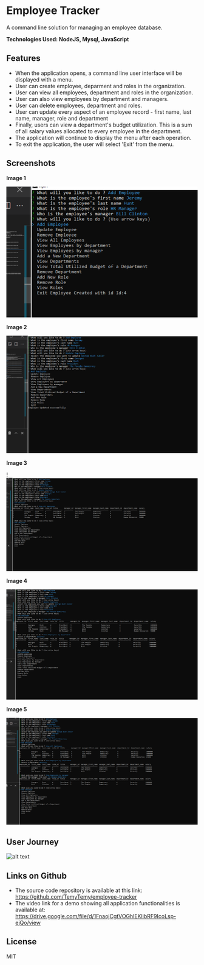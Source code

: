 # Employee Tracker
A command line solution for managing an employee database. 

**Technologies Used: NodeJS, Mysql, JavaScript**

## Features

- When the application opens, a command line user interface will be displayed with a menu.
- User can create employee, deparment and roles in the organization.
- User can view all employees, department and roles in the organization.
- User can also view employees by department and managers.
- User can delete employees, department and roles.
- User can update every aspect of an employee record - first name, last name, manager, role and department
- Finally, users can view a department's budget utilization.  This is a sum of all salary values allocated to every 
  employee in the department.
- The application will continue to display the menu after each operation.
- To exit the application, the user will select 'Exit' from the menu.

## Screenshots


**Image 1**  

  ![alt text](https://github.com/TemyTemy/employee-tracker/blob/main/Assets/screenshot1createemployee.png)


**Image 2**

 ![alt text](https://github.com/TemyTemy/employee-tracker/blob/main/Assets/screenshot2%20-%20update%20employee.PNG)

**Image 3**

 !![alt text](https://github.com/TemyTemy/employee-tracker/blob/main/Assets/screenshot%203%20-%20list%20all%20employees.PNG)




**Image 4**

 ![alt text](https://github.com/TemyTemy/employee-tracker/blob/main/Assets/screenshot%204%20-%20list%20%20employees%20by%20department.PNG)




**Image 5**

 ![alt text](https://github.com/TemyTemy/employee-tracker/blob/main/Assets/screenshot%205%20-%20list%20%20employees%20by%20manager.PNG)


## User Journey
 ![alt text](https://github.com/TemyTemy/employee-tracker/blob/main/Assets/Employee%20Tracker%20Recorder.gif)



## Links on Github

- The source code repository is available at this link: https://github.com/TemyTemy/employee-tracker
- The video link for a demo showing all application functionalities is available at: https://drive.google.com/file/d/1FnaojCgtVOGhlEKIibRF9IcoLsp-ejQo/view

## License
MIT
